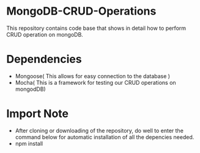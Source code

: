 # MongoDB-CRUD-Operations
This repository contains code base that shows in detail how to perform CRUD operation on mongoDB.

# Dependencies
- Mongoose( This allows for easy connection to the database )
- Mocha( This is a framework for testing our CRUD operations on mongodDB)

# Import Note
- After cloning or downloading of the repository, do well to enter the command below for automatic installation of all the depencies needed.
- npm install
